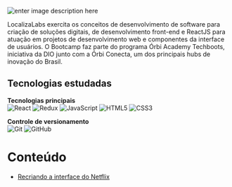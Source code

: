 
![enter image description here](https://res.cloudinary.com/dloadb2bx/image/upload/v1625180434/localiza_z0vkkl.png)

LocalizaLabs exercita os conceitos de desenvolvimento de software para criação de soluções digitais, de desenvolvimento front-end e ReactJS para atuação em projetos de desenvolvimento web e componentes da interface de usuários. O Bootcamp faz parte do programa Órbi Academy Techboots, iniciativa da DIO junto com a Órbi Conecta, um dos principais hubs de inovação do Brasil.

## Tecnologias estudadas

**Tecnologias principais** <br>
<img alt="React" src="https://img.shields.io/badge/react-%2320232a.svg?style=for-the-badge&logo=react&logoColor=%2361DAFB"/> <img alt="Redux" src="https://img.shields.io/badge/redux-%23593d88.svg?style=for-the-badge&logo=redux&logoColor=white"/> <img alt="JavaScript" src="https://img.shields.io/badge/javascript-%23323330.svg?style=for-the-badge&logo=javascript&logoColor=%23F7DF1E"/> <img alt="HTML5" src="https://img.shields.io/badge/html5-%23E34F26.svg?style=for-the-badge&logo=html5&logoColor=white"/> <img alt="CSS3" src="https://img.shields.io/badge/css3-%231572B6.svg?style=for-the-badge&logo=css3&logoColor=white"/>

**Controle de versionamento**<br>
<img alt="Git" src="https://img.shields.io/badge/git-%23F05033.svg?style=for-the-badge&logo=git&logoColor=white"/> <img alt="GitHub" src="https://img.shields.io/badge/github-%23121011.svg?style=for-the-badge&logo=github&logoColor=white"/>

# Conteúdo
* [Recriando a interface do Netflix](https://github.com/thiagohrcosta/NetflixClone-Digital-Innovation-One)
